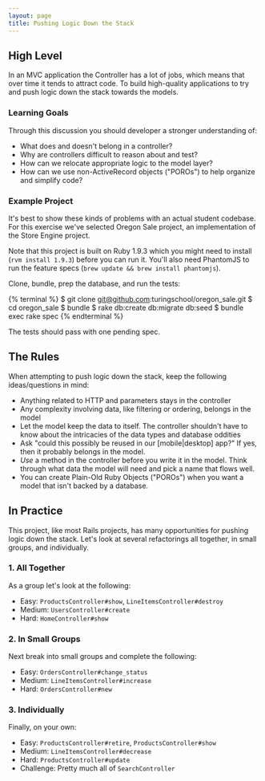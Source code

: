 ```yaml
---
layout: page
title: Pushing Logic Down the Stack
---
```


## High Level

In an MVC application the Controller has a lot of jobs, which means that over
time it tends to attract code. To build high-quality applications to try and
push logic down the stack towards the models.

### Learning Goals

Through this discussion you should developer a stronger understanding of:

* What does and doesn't belong in a controller?
* Why are controllers difficult to reason about and test?
* How can we relocate appropriate logic to the model layer?
* How can we use non-ActiveRecord objects ("POROs") to help organize and
simplify code?

### Example Project

It's best to show these kinds of problems with an actual student codebase. For this
exercise we've selected Oregon Sale project, an implementation of the Store Engine
project.

Note that this project is built on Ruby 1.9.3 which you might need to install
(`rvm install 1.9.3`) before you can run it. You'll also need PhantomJS to run
the feature specs (`brew update && brew install phantomjs`).

Clone, bundle, prep the database, and run the tests:

{% terminal %}
$ git clone git@github.com:turingschool/oregon_sale.git
$ cd oregon_sale
$ bundle
$ rake db:create db:migrate db:seed
$ bundle exec rake spec
{% endterminal %}

The tests should pass with one pending spec.

## The Rules

When attempting to push logic down the stack, keep the following ideas/questions
in mind:

* Anything related to HTTP and parameters stays in the controller
* Any complexity involving data, like filtering or ordering, belongs in the model
* Let the model keep the data to itself. The controller shouldn't have to know
about the intricacies of the data types and database oddities
* Ask "could this possibly be reused in our [mobile|desktop] app?" If yes, then
it probably belongs in the model.
* *Use* a method in the controller before you write it in the model. Think through
what data the model will need and pick a name that flows well.
* You can create Plain-Old Ruby Objects ("POROs") when you want a model that
isn't backed by a database.

## In Practice

This project, like most Rails projects, has many opportunities for pushing logic
down the stack. Let's look at several refactorings all together, in small groups,
and individually.

### 1. All Together

As a group let's look at the following:

* Easy: `ProductsController#show`, `LineItemsController#destroy`
* Medium: `UsersController#create`
* Hard: `HomeController#show`

### 2. In Small Groups

Next break into small groups and complete the following:

* Easy: `OrdersController#change_status`
* Medium: `LineItemsController#increase`
* Hard: `OrdersController#new`

### 3. Individually

Finally, on your own:

* Easy: `ProductsController#retire`, `ProductsController#show`
* Medium: `LineItemsController#decrease`
* Hard: `ProductsController#update`
* Challenge: Pretty much all of `SearchController`
